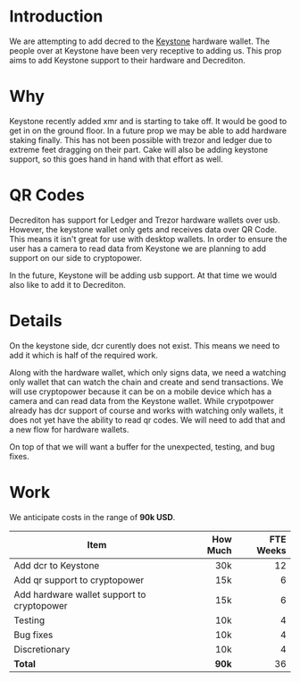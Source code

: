 # Introduction

We are attempting to add decred to the [Keystone](https://keyst.one/) hardware
wallet. The people over at Keystone have been very receptive to adding us. This
prop aims to add Keystone support to their hardware and Decrediton.

# Why

Keystone recently added xmr and is starting to take off. It would be good to get
in on the ground floor. In a future prop we may be able to add hardware staking
finally. This has not been possible with trezor and ledger due to extreme feet
dragging on their part. Cake will also be adding keystone support, so this goes
hand in hand with that effort as well.

# QR Codes

Decrediton has support for Ledger and Trezor hardware wallets over usb. However,
the keystone wallet only gets and receives data over QR Code. This means it isn't
great for use with desktop wallets. In order to ensure the user has a camera to
read data from Keystone we are planning to add support on our side to cryptopower.

In the future, Keystone will be adding usb support. At that time we would also
like to add it to Decrediton.

# Details

On the keystone side, dcr curently does not exist. This means we need to add it
which is half of the required work.

Along with the hardware wallet, which only signs data, we need a watching only
wallet that can watch the chain and create and send transactions. We will use
cryptopower because it can be on a mobile device which has a camera and can
read data from the Keystone wallet. While crypotpower already has dcr support
of course and works with watching only wallets, it does not yet have the ability
to read qr codes. We will need to add that and a new flow for hardware wallets.

On top of that we will want a buffer for the unexpected, testing, and bug fixes.

# Work

We anticipate costs in the range of **90k USD**.

| Item                                        | How Much       | FTE Weeks |
|---------------------------------------------|---------------:|----------:|
|  Add dcr to Keystone                        | 30k            | 12        |
|  Add qr support to cryptopower              | 15k            | 6         |
|  Add hardware wallet support to cryptopower | 15k            | 6         |
|  Testing                                    | 10k            | 4         |
|  Bug fixes                                  | 10k            | 4         |
|  Discretionary                              | 10k            | 4         |
| **Total**                                   | **90k**        | 36        |
